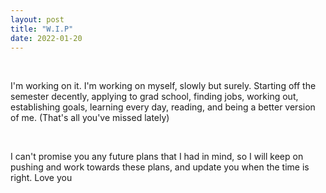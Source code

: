 ```yaml
---
layout: post
title: "W.I.P"
date: 2022-01-20
---
```


&nbsp;

I'm working on it. I'm working on myself, slowly but surely. Starting off the semester decently, applying to grad school, finding jobs, working out, establishing goals, learning every day, reading, and being a better
version of me. (That's all you've missed lately)  

&nbsp;

I can't promise you any future plans that I had in mind, so I will keep on pushing and work towards these plans, and update you when the time is right. Love you